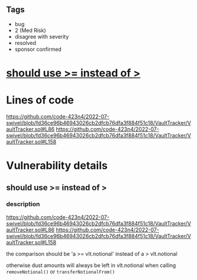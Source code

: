 ## Tags

- bug
- 2 (Med Risk)
- disagree with severity
- resolved
- sponsor confirmed

# [should use >= instead of >](https://github.com/code-423n4/2022-07-swivel-findings/issues/21) 

# Lines of code

https://github.com/code-423n4/2022-07-swivel/blob/fd36ce96b46943026cb2dfcb76dfa3f884f51c18/VaultTracker/VaultTracker.sol#L86
https://github.com/code-423n4/2022-07-swivel/blob/fd36ce96b46943026cb2dfcb76dfa3f884f51c18/VaultTracker/VaultTracker.sol#L158


# Vulnerability details

## should use >= instead of > 

### description

https://github.com/code-423n4/2022-07-swivel/blob/fd36ce96b46943026cb2dfcb76dfa3f884f51c18/VaultTracker/VaultTracker.sol#L86
https://github.com/code-423n4/2022-07-swivel/blob/fd36ce96b46943026cb2dfcb76dfa3f884f51c18/VaultTracker/VaultTracker.sol#L158

the comparison should be 'a >= vlt.notional' instead of a > vlt.notional

otherwise dust amounts will always be left in vlt.notional when calling `removeNotional()` or `transferNotionalFrom()`



